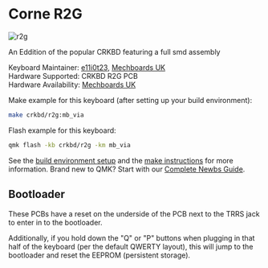# Corne R2G

![r2g](https://cdn.shopify.com/s/files/1/0582/0242/3501/products/HelidoxCorneR2GPCB_1800x1800.png)

An Eddition of the popular CRKBD featuring a full smd assembly

Keyboard Maintainer: [e11i0t23](https://github.com/e11i0t23/), [Mechboards UK](https://mechboards.co.uk)  
Hardware Supported: CRKBD R2G PCB  
Hardware Availability: [Mechboards UK](https://mechboards.co.uk/products/helidox-corne-kit?variant=40391708213453)

Make example for this keyboard (after setting up your build environment):

```sh
make crkbd/r2g:mb_via
```

Flash example for this keyboard:

```sh
qmk flash -kb crkbd/r2g -km mb_via
```

See the [build environment setup](https://docs.qmk.fm/#/getting_started_build_tools) and the [make instructions](https://docs.qmk.fm/#/getting_started_make_guide) for more information. Brand new to QMK? Start with our [Complete Newbs Guide](https://docs.qmk.fm/#/newbs).

## Bootloader

These PCBs have a reset on the underside of the PCB next to the TRRS jack to enter in to the bootloader.

Additionally, if you hold down the "Q" or "P" buttons when plugging in that half of the keyboard (per the default QWERTY layout), this will jump to the bootloader and reset the EEPROM (persistent storage).
